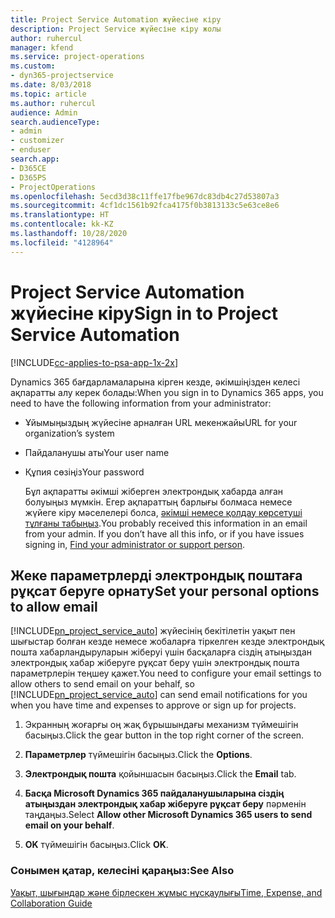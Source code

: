 ```yaml
---
title: Project Service Automation жүйесіне кіру
description: Project Service жүйесіне кіру жолы
author: ruhercul
manager: kfend
ms.service: project-operations
ms.custom:
- dyn365-projectservice
ms.date: 8/03/2018
ms.topic: article
ms.author: ruhercul
audience: Admin
search.audienceType:
- admin
- customizer
- enduser
search.app:
- D365CE
- D365PS
- ProjectOperations
ms.openlocfilehash: 5ecd3d38c11ffe17fbe967dc83db4c27d53807a3
ms.sourcegitcommit: 4cf1dc1561b92fca4175f0b3813133c5e63ce8e6
ms.translationtype: HT
ms.contentlocale: kk-KZ
ms.lasthandoff: 10/28/2020
ms.locfileid: "4128964"
---
```

# <a name="sign-in-to-project-service-automation"></a><span data-ttu-id="5f1a5-103">Project Service Automation жүйесіне кіру</span><span class="sxs-lookup"><span data-stu-id="5f1a5-103">Sign in to Project Service Automation</span></span>

[!INCLUDE[cc-applies-to-psa-app-1x-2x](../includes/cc-applies-to-psa-app-1x-2x.md)]

<span data-ttu-id="5f1a5-104">Dynamics 365 бағдарламаларына кірген кезде, әкімшіңізден келесі ақпаратты алу керек болады:</span><span class="sxs-lookup"><span data-stu-id="5f1a5-104">When you sign in to Dynamics 365 apps, you need to have the following information from your administrator:</span></span>  
  
- <span data-ttu-id="5f1a5-105">Ұйымыңыздың жүйесіне арналған URL мекенжайы</span><span class="sxs-lookup"><span data-stu-id="5f1a5-105">URL for your organization’s system</span></span>  
  
- <span data-ttu-id="5f1a5-106">Пайдаланушы аты</span><span class="sxs-lookup"><span data-stu-id="5f1a5-106">Your user name</span></span>  
  
- <span data-ttu-id="5f1a5-107">Құпия сөзіңіз</span><span class="sxs-lookup"><span data-stu-id="5f1a5-107">Your password</span></span>  
  
  <span data-ttu-id="5f1a5-108">Бұл ақпаратты әкімші жіберген электрондық хабарда алған болуыңыз мүмкін. Егер ақпараттың барлығы болмаса немесе жүйеге кіру мәселелері болса, [әкімші немесе қолдау көрсетуші тұлғаны табыңыз](https://docs.microsoft.com/dynamics365/customerengagement/on-premises/basics/find-administrator-support).</span><span class="sxs-lookup"><span data-stu-id="5f1a5-108">You probably received this information in an email from your admin. If you don’t have all this info, or if you have issues signing in, [Find your administrator or support person](https://docs.microsoft.com/dynamics365/customerengagement/on-premises/basics/find-administrator-support).</span></span>  
  
## <a name="set-your-personal-options-to-allow-email"></a><span data-ttu-id="5f1a5-109">Жеке параметрлерді электрондық поштаға рұқсат беруге орнату</span><span class="sxs-lookup"><span data-stu-id="5f1a5-109">Set your personal options to allow email</span></span>  
 <span data-ttu-id="5f1a5-110">[!INCLUDE[pn_project_service_auto](../includes/pn-project-service-auto.md)] жүйесінің бекітілетін уақыт пен шығыстар болған кезде немесе жобаларға тіркелген кезде электрондық пошта хабарландыруларын жіберуі үшін басқаларға сіздің атыңыздан электрондық хабар жіберуге рұқсат беру үшін электрондық пошта параметрлерін теңшеу қажет.</span><span class="sxs-lookup"><span data-stu-id="5f1a5-110">You need to configure your email settings to allow others to send email on your behalf, so [!INCLUDE[pn_project_service_auto](../includes/pn-project-service-auto.md)] can send email notifications for you when you have time and expenses to approve or sign up for projects.</span></span>  
  
1.  <span data-ttu-id="5f1a5-111">Экранның жоғарғы оң жақ бұрышындағы механизм түймешігін басыңыз.</span><span class="sxs-lookup"><span data-stu-id="5f1a5-111">Click the gear button in the top right corner of the screen.</span></span>  
  
2.  <span data-ttu-id="5f1a5-112">**Параметрлер** түймешігін басыңыз.</span><span class="sxs-lookup"><span data-stu-id="5f1a5-112">Click the **Options**.</span></span>  
  
3.  <span data-ttu-id="5f1a5-113">**Электрондық пошта** қойыншасын басыңыз.</span><span class="sxs-lookup"><span data-stu-id="5f1a5-113">Click the **Email** tab.</span></span>  
  
4.  <span data-ttu-id="5f1a5-114">**Басқа Microsoft Dynamics 365 пайдаланушыларына сіздің атыңыздан электрондық хабар жіберуге рұқсат беру** пәрменін таңдаңыз.</span><span class="sxs-lookup"><span data-stu-id="5f1a5-114">Select **Allow other Microsoft Dynamics 365 users to send email on your behalf**.</span></span>  
  
5.  <span data-ttu-id="5f1a5-115">**OK** түймешігін басыңыз.</span><span class="sxs-lookup"><span data-stu-id="5f1a5-115">Click **OK**.</span></span>  
  
### <a name="see-also"></a><span data-ttu-id="5f1a5-116">Сонымен қатар, келесіні қараңыз:</span><span class="sxs-lookup"><span data-stu-id="5f1a5-116">See Also</span></span>  
 [<span data-ttu-id="5f1a5-117">Уақыт, шығындар және бірлескен жұмыс нұсқаулығы</span><span class="sxs-lookup"><span data-stu-id="5f1a5-117">Time, Expense, and Collaboration Guide</span></span>](../psa/time-expense-collaboration-guide.md)
